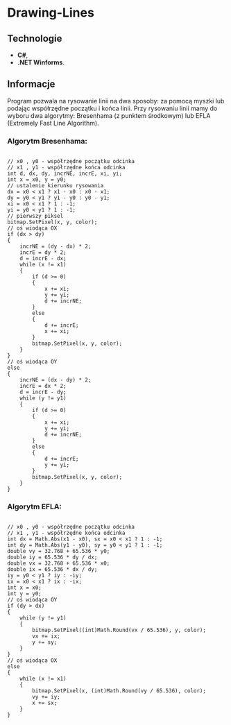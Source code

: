 # Drawing-Lines

## Technologie
* **C#**,
* **.NET Winforms**.

## Informacje
Program pozwala na rysowanie linii na dwa sposoby: za pomocą myszki lub podając współrzędne początku i końca linii. Przy rysowaniu linii mamy do wyboru dwa algorytmy: 
Bresenhama (z punktem środkowym) lub EFLA (Extremely Fast Line Algorithm).

### Algorytm Bresenhama:
<pre><code>
// x0 , y0 - współrzędne początku odcinka
// x1 , y1 - współrzędne końca odcinka
int d, dx, dy, incrNE, incrE, xi, yi;
int x = x0, y = y0;
// ustalenie kierunku rysowania
dx = x0 < x1 ? x1 - x0 : x0 - x1;
dy = y0 < y1 ? y1 - y0 : y0 - y1;
xi = x0 < x1 ? 1 : -1;
yi = y0 < y1 ? 1 : -1;
// pierwszy piksel
bitmap.SetPixel(x, y, color);
// oś wiodąca OX
if (dx > dy)
{
    incrNE = (dy - dx) * 2;
    incrE = dy * 2;
    d = incrE - dx;
    while (x != x1)
    {
        if (d >= 0)
        {
            x += xi;
            y += yi;
            d += incrNE;
        }
        else
        {
            d += incrE;
            x += xi;
        }
        bitmap.SetPixel(x, y, color);
    }
}
// oś wiodąca OY
else
{
    incrNE = (dx - dy) * 2;
    incrE = dx * 2;
    d = incrE - dy;
    while (y != y1)
    {
        if (d >= 0)
        {
            x += xi;
            y += yi;
            d += incrNE;
        }
        else
        {
            d += incrE;
            y += yi;
        }
        bitmap.SetPixel(x, y, color);
    }
}
</code></pre>

### Algorytm EFLA:
<pre><code>
// x0 , y0 - współrzędne początku odcinka
// x1 , y1 - współrzędne końca odcinka
int dx = Math.Abs(x1 - x0), sx = x0 < x1 ? 1 : -1;
int dy = Math.Abs(y1 - y0), sy = y0 < y1 ? 1 : -1;
double vy = 32.768 + 65.536 * y0;
double iy = 65.536 * dy / dx;
double vx = 32.768 + 65.536 * x0;
double ix = 65.536 * dx / dy;
iy = y0 < y1 ? iy : -iy;
ix = x0 < x1 ? ix : -ix;
int x = x0;
int y = y0;
// oś wiodąca OY
if (dy > dx)
{
    while (y != y1)
    {
        bitmap.SetPixel((int)Math.Round(vx / 65.536), y, color);
        vx += ix;
        y += sy;
    }
}
// oś wiodąca OX
else
{
    while (x != x1)
    {
        bitmap.SetPixel(x, (int)Math.Round(vy / 65.536), color);
        vy += iy;
        x += sx;
    }
}
</code></pre>
